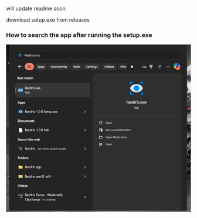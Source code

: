 will update readme soon

download  setup.exe from releases

### How to search the app after running the setup.exe
![How to search the app after running the setup.exe](./image/ss1.png)
